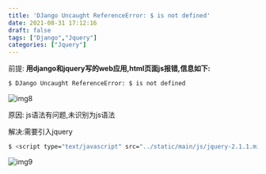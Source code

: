 ```yaml
---
title: 'DJango Uncaught ReferenceError: $ is not defined'
date: 2021-08-31 17:12:16
draft: false
tags: ["Django","Jquery"]
categories: ["Jquery"]
---
```


前提:
**用django和jquery写的web应用,html页面js报错,信息如下:**
```bash
$ DJango Uncaught ReferenceError: $ is not defined
```

![img8](/img/img8.png)


原因: js语法有问题,未识别为js语法

解决:需要引入jquery
```bash
$ <script type="text/javascript" src="../static/main/js/jquery-2.1.1.min.js"></script> #src后面加js文件路径
```

![img9](/img/img9.png)
